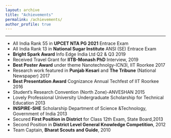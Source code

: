 ```yaml
---
layout: archive
title: "Achievements"
permalink: /achievements/
author_profile: true
---
```

---
- All India Rank 55 in **UPCET NTA PG 2021** Entrace Exam
- All India Rank 13 in **National Sugar Institute** ANSI (SE) Entrace Exam
- **Bright Spark Award** Info Edge India Ltd Q2 & Q3 2019
- Received Travel Grant for **IITB-Monash PhD** Interview, 2019
- **Best Poster Award** under theme Nanotechnolgy-ICN3I, IIT Roorkee 2017
- Research work featured in **Punjab Kesari** and **The Tribune** (National Newspaper) 2017
- **Best Presentation Award** Cognizance Annual Techfest of IIT Roorkee 2016
- Student’s Research Convention (North Zone)-ANVESHAN 2015
- Lovely Professional University Undergraduate Scholarship for Technical Education 2013
- **INSPIRE-SHE** Scholarship Department of Science &Technology, Government of India 2013
- Secured **First Position in District** for Class 12th Exam, State Board,2013
- Second Position in **District Level General Knowledge Competition**, 2012
- Team Captain, **Bharat Scouts and Guide**, 2010
